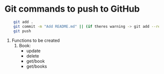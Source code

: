 

# Git commands to push to GitHub

```bash
    git add .
    git commit -m "Add README.md" || (if theres warning -> git add --renormalize .)
    git push 
```

1. Functions to be created
    1. Book:
       * update 
       * delete
       * get/book
       * get/books